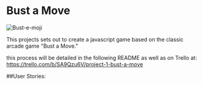 Bust a Move
===========

![Bust-e-moji](assets/bustjoj.png)



This projects sets out to create a javascript game based on the classic arcade game "Bust a Move."

this process will be detailed in the following README as well as on Trello at: <https://trello.com/b/SA9Qzu6V/project-1-bust-a-move>

##User Stories:

